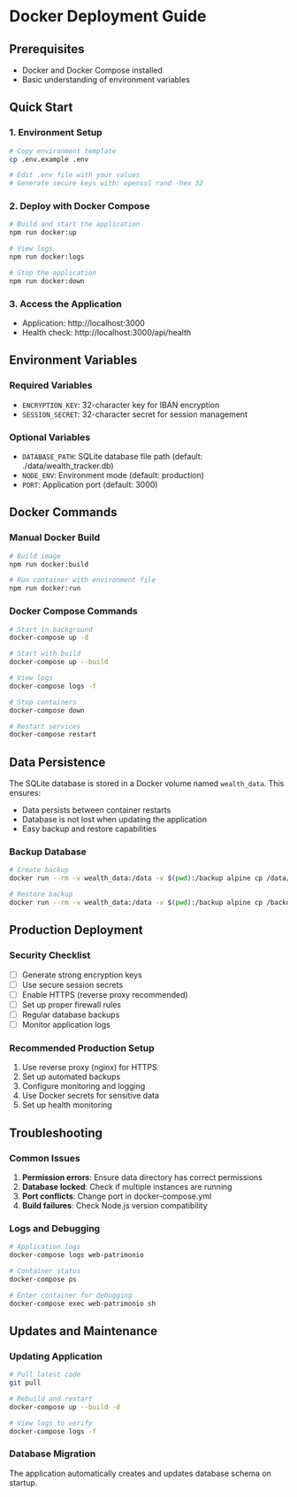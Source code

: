 # Docker Deployment Guide

## Prerequisites
- Docker and Docker Compose installed
- Basic understanding of environment variables

## Quick Start

### 1. Environment Setup
```bash
# Copy environment template
cp .env.example .env

# Edit .env file with your values
# Generate secure keys with: openssl rand -hex 32
```

### 2. Deploy with Docker Compose
```bash
# Build and start the application
npm run docker:up

# View logs
npm run docker:logs

# Stop the application
npm run docker:down
```

### 3. Access the Application
- Application: http://localhost:3000
- Health check: http://localhost:3000/api/health

## Environment Variables

### Required Variables
- `ENCRYPTION_KEY`: 32-character key for IBAN encryption
- `SESSION_SECRET`: 32-character secret for session management

### Optional Variables
- `DATABASE_PATH`: SQLite database file path (default: ./data/wealth_tracker.db)
- `NODE_ENV`: Environment mode (default: production)
- `PORT`: Application port (default: 3000)

## Docker Commands

### Manual Docker Build
```bash
# Build image
npm run docker:build

# Run container with environment file
npm run docker:run
```

### Docker Compose Commands
```bash
# Start in background
docker-compose up -d

# Start with build
docker-compose up --build

# View logs
docker-compose logs -f

# Stop containers
docker-compose down

# Restart services
docker-compose restart
```

## Data Persistence

The SQLite database is stored in a Docker volume named `wealth_data`. This ensures:
- Data persists between container restarts
- Database is not lost when updating the application
- Easy backup and restore capabilities

### Backup Database
```bash
# Create backup
docker run --rm -v wealth_data:/data -v $(pwd):/backup alpine cp /data/wealth_tracker.db /backup/backup.db

# Restore backup
docker run --rm -v wealth_data:/data -v $(pwd):/backup alpine cp /backup/backup.db /data/wealth_tracker.db
```

## Production Deployment

### Security Checklist
- [ ] Generate strong encryption keys
- [ ] Use secure session secrets
- [ ] Enable HTTPS (reverse proxy recommended)
- [ ] Set up proper firewall rules
- [ ] Regular database backups
- [ ] Monitor application logs

### Recommended Production Setup
1. Use reverse proxy (nginx) for HTTPS
2. Set up automated backups
3. Configure monitoring and logging
4. Use Docker secrets for sensitive data
5. Set up health monitoring

## Troubleshooting

### Common Issues
1. **Permission errors**: Ensure data directory has correct permissions
2. **Database locked**: Check if multiple instances are running
3. **Port conflicts**: Change port in docker-compose.yml
4. **Build failures**: Check Node.js version compatibility

### Logs and Debugging
```bash
# Application logs
docker-compose logs web-patrimonio

# Container status
docker-compose ps

# Enter container for debugging
docker-compose exec web-patrimonio sh
```

## Updates and Maintenance

### Updating Application
```bash
# Pull latest code
git pull

# Rebuild and restart
docker-compose up --build -d

# View logs to verify
docker-compose logs -f
```

### Database Migration
The application automatically creates and updates database schema on startup.